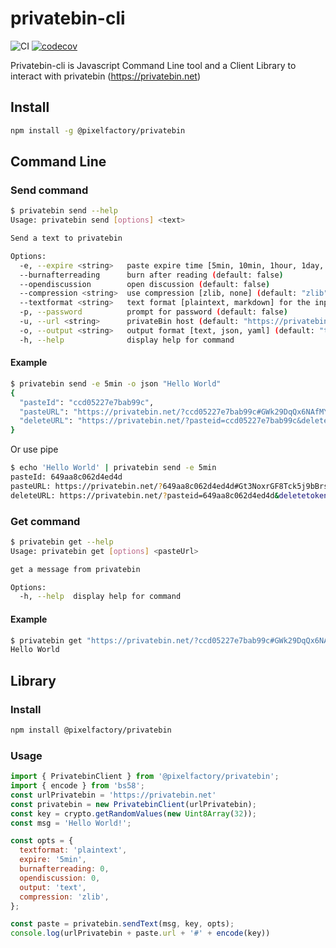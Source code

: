 # privatebin-cli

![CI](https://github.com/pixelfactoryio/privatebin-cli/workflows/CI/badge.svg)
[![codecov](https://codecov.io/gh/pixelfactoryio/privatebin-cli/branch/master/graph/badge.svg)](https://codecov.io/gh/pixelfactoryio/privatebin-cli)

Privatebin-cli is Javascript Command Line tool and a Client Library to interact with privatebin (https://privatebin.net)

## Install

```bash
npm install -g @pixelfactory/privatebin
```

## Command Line

### Send command

```bash
$ privatebin send --help
Usage: privatebin send [options] <text>

Send a text to privatebin

Options:
  -e, --expire <string>   paste expire time [5min, 10min, 1hour, 1day, 1week, 1month, 1year, never] (default: "1week")
  --burnafterreading      burn after reading (default: false)
  --opendiscussion        open discussion (default: false)
  --compression <string>  use compression [zlib, none] (default: "zlib")
  --textformat <string>   text format [plaintext, markdown] for the input
  -p, --password          prompt for password (default: false)
  -u, --url <string>      privateBin host (default: "https://privatebin.net")
  -o, --output <string>   output format [text, json, yaml] (default: "text")
  -h, --help              display help for command
```

#### Example

```bash
$ privatebin send -e 5min -o json "Hello World"
{
  "pasteId": "ccd05227e7bab99c",
  "pasteURL": "https://privatebin.net/?ccd05227e7bab99c#GWk29DqQx6NAfMYHgMeDeR76QSyL82fHHg5yGu3U8fft",
  "deleteURL": "https://privatebin.net/?pasteid=ccd05227e7bab99c&deletetoken=62a14a8483452485902b2e86e56f07269dd484f305d7d210d2375397deb79c1b"
}
```

Or use pipe

```bash
$ echo 'Hello World' | privatebin send -e 5min
pasteId: 649aa8c062d4ed4d
pasteURL: https://privatebin.net/?649aa8c062d4ed4d#Gt3NoxrGF8Tck5j9bBrsuFjbEaCyEBfBiGi1g8qCF2kv
deleteURL: https://privatebin.net/?pasteid=649aa8c062d4ed4d&deletetoken=b2dae42a762cf0b5e1dbf1fd5113356ba370218091668950c7f6a2d181a07ac6
```

### Get command

```bash
$ privatebin get --help
Usage: privatebin get [options] <pasteUrl>

get a message from privatebin

Options:
  -h, --help  display help for command
```

#### Example

```bash
$ privatebin get "https://privatebin.net/?ccd05227e7bab99c#GWk29DqQx6NAfMYHgMeDeR76QSyL82fHHg5yGu3U8fft"
Hello World
```

## Library

### Install

```bash
npm install @pixelfactory/privatebin
```

### Usage

```javascript
import { PrivatebinClient } from '@pixelfactory/privatebin';
import { encode } from 'bs58';
const urlPrivatebin = 'https://privatebin.net'
const privatebin = new PrivatebinClient(urlPrivatebin);
const key = crypto.getRandomValues(new Uint8Array(32));
const msg = 'Hello World!';

const opts = {
  textformat: 'plaintext',
  expire: '5min',
  burnafterreading: 0,
  opendiscussion: 0,
  output: 'text',
  compression: 'zlib',
};

const paste = privatebin.sendText(msg, key, opts);
console.log(urlPrivatebin + paste.url + '#' + encode(key))
```
